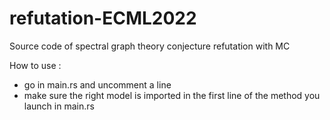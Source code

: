 # refutation-ECML2022
Source code of spectral graph theory conjecture refutation with MC

How to use :
- go in main.rs and uncomment a line
- make sure the right model is imported in the first line of the method you launch in main.rs
